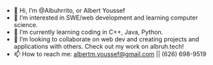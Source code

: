 - 👋 Hi, I’m @Albuhrrito, or Albert Youssef
- 💞️ I’m interested in SWE/web development and learning computer science.
- 🌱 I’m currently learning coding in C++, Java, Python.
- 👀 I’m looking to collaborate on web dev and creating projects and applications with others. Check out my work on albruh.tech!
- 📫 How to reach me: albertm.youssef@gmail.com || (626) 698-9519
